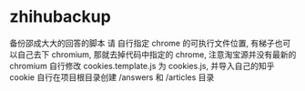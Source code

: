 # zhihubackup
备份邵成大大的回答的脚本
请
自行指定 chrome 的可执行文件位置, 有梯子也可以自己去下 chromium, 那就去掉代码中指定的 chrome, 注意淘宝源并没有最新的 chromium
自行修改 cookies.template.js 为 cookies.js, 并导入自己的知乎 cookie
自行在项目根目录创建 /answers 和 /articles 目录
